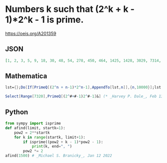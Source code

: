 # Numbers k such that \(2^k \+ k \- 1\)\*2^k \- 1 is prime\.
https://oeis.org/A201359
## JSON
```JSON
[1, 2, 3, 5, 9, 18, 30, 48, 54, 278, 450, 464, 1425, 1428, 3029, 7314, 14273, 15399, 36962, 50369]
```
## Mathematica
```Mathematica
lst={};Do[If[PrimeQ[(2^n + n-1)*2^n-1],AppendTo[lst,n]],{n,10000}];lst
```
```Mathematica
Select[Range[7320],PrimeQ[(2^#+#-1)2^#-1]&] (* _Harvey P. Dale_, Feb 13 2021 *)
```
## Python
```Python
from sympy import isprime
def afind(limit, startk=1):
    pow2 = 2**startk
    for k in range(startk, limit+1):
        if isprime((pow2 + k - 1)*pow2 - 1):
            print(k, end=", ")
        pow2 *= 2
afind(1500) # _Michael S. Branicky_, Jan 12 2022
```
